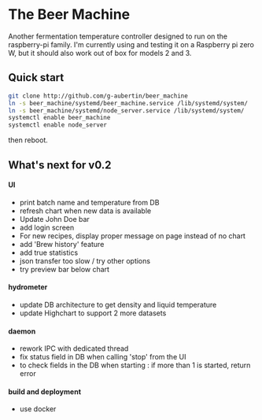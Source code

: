 
# The Beer Machine

Another fermentation temperature controller designed to run on the raspberry-pi family.
I'm currently using and testing it on a Raspberry pi zero W, but it should also work out of box for models 2 and 3.

## Quick start

```bash
git clone http://github.com/g-aubertin/beer_machine
ln -s beer_machine/systemd/beer_machine.service /lib/systemd/system/
ln -s beer_machine/systemd/node_server.service /lib/systemd/system/
systemctl enable beer_machine
systemctl enable node_server
```
then reboot.

## What's next for v0.2

#### UI
* print batch name and temperature from DB
* refresh chart when new data is available
* Update John Doe bar
* add login screen
* For new recipes, display proper message on page instead of no chart
* add 'Brew history' feature
* add true statistics
* json transfer too slow / try other options
* try preview bar below chart

#### hydrometer
* update DB architecture to get density and liquid temperature
* update Highchart to support 2 more datasets

#### daemon
* rework IPC with dedicated thread
* fix status field in DB when calling 'stop' from the UI
* to check fields in the DB when starting : if more than 1 is started, return error

#### build and deployment
* use docker

